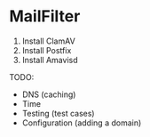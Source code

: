 # MailFilter

1. Install ClamAV
2. Install Postfix
3. Install Amavisd


TODO:
- DNS (caching)
- Time
- Testing (test cases)
- Configuration (adding a domain)